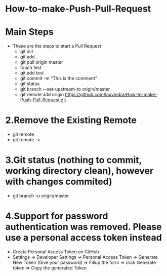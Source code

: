 # How-to-make-Push-Pull-Request

# Main Steps
* These are the steps to start a Pull Request
  * git init 
  * git add .
  * git pull origin master
  * touch test
  * git add test
  * git commit -m "This is the comment"
  * git status
  * git branch --set-upstream-to origin/master
  * git remote add origin https://github.com/lauvindra/How-to-make-Push-Pull-Request.git

# 2.Remove the Existing Remote
  * git remote
  * git remote -v

# 3.Git status (nothing to commit, working directory clean), however with changes commited)
  * git branch -u origin/master

# 4.Support for password authentication was removed. Please use a personal access token instead
* Create Personal Access Token on GitHub
* Settings => Developer Settings => Personal Access Token => Generate New Token (Give your password) => Fillup the form => click Generate token => Copy the generated Token



